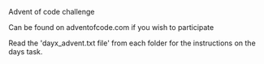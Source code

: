 Advent of code challenge

Can be found on adventofcode.com if you wish to participate

Read the 'dayx_advent.txt file' from each folder for the instructions on the days task.
